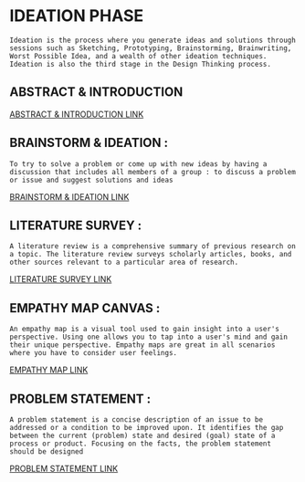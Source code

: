 # IDEATION PHASE
    Ideation is the process where you generate ideas and solutions through sessions such as Sketching, Prototyping, Brainstorming, Brainwriting, Worst Possible Idea, and a wealth of other ideation techniques. Ideation is also the third stage in the Design Thinking process.

## ABSTRACT & INTRODUCTION

[ABSTRACT & INTRODUCTION LINK ](https://github.com/IBM-EPBL/IBM-Project-1392-1658386621/blob/main/Project_Design%26Planning/Ideation_Phase/Abstract%26Introduction/Abstract.pdf)   

## BRAINSTORM & IDEATION :
    To try to solve a problem or come up with new ideas by having a discussion that includes all members of a group : to discuss a problem or issue and suggest solutions and ideas

[BRAINSTORM & IDEATION LINK ](https://github.com/IBM-EPBL/IBM-Project-1392-1658386621/blob/main/Project_Design%26Planning/Ideation_Phase/Brainstorm%20%26%20Ideation/Brainstorm%20%26%20Ideation%20Template.pdf)   

## LITERATURE SURVEY :
    A literature review is a comprehensive summary of previous research on a topic. The literature review surveys scholarly articles, books, and other sources relevant to a particular area of research.

[LITERATURE SURVEY LINK ](https://github.com/IBM-EPBL/IBM-Project-1392-1658386621/blob/main/Project_Design%26Planning/Ideation_Phase/Literature_Survey/Literature%20Survey.pdf)   

## EMPATHY MAP CANVAS :
    An empathy map is a visual tool used to gain insight into a user's perspective. Using one allows you to tap into a user's mind and gain their unique perspective. Empathy maps are great in all scenarios where you have to consider user feelings.


[EMPATHY MAP LINK ](https://github.com/IBM-EPBL/IBM-Project-1392-1658386621/blob/main/Pre-Development/Ideation_Phase/Empathy_Map)

## PROBLEM STATEMENT :
    A problem statement is a concise description of an issue to be addressed or a condition to be improved upon. It identifies the gap between the current (problem) state and desired (goal) state of a process or product. Focusing on the facts, the problem statement should be designed

[PROBLEM STATEMENT LINK ](https://github.com/IBM-EPBL/IBM-Project-1392-1658386621/blob/main/Project_Design%26Planning/Ideation_Phase/Problem_Statement/Problem_Statement.pdf)